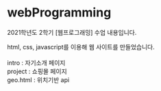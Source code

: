 # webProgramming
2021학년도 2학기 [웹프로그래밍] 수업 내용입니다.

html, css, javascript를 이용해 웹 사이트를 만들었습니다. <br><br>
intro : 자기소개 페이지 <br>
project : 쇼핑몰 페이지 <br>
geo.html : 위치기반 api <br>

